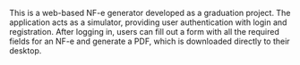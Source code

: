 This is a web-based NF-e generator developed as a graduation project. The application acts as a simulator, providing user authentication with login and registration. After logging in, users can fill out a form with all the required fields for an NF-e and generate a PDF, which is downloaded directly to their desktop.
